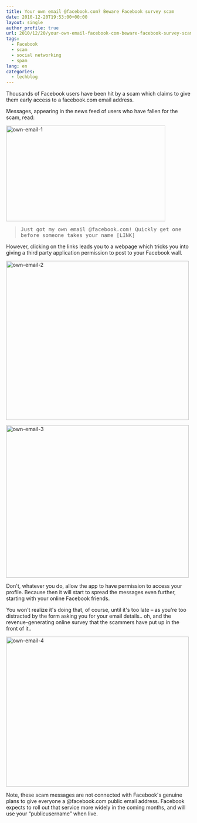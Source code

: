 ```yaml
---
title: Your own email @facebook.com? Beware Facebook survey scam
date: 2010-12-20T19:53:00+00:00
layout: single
author_profile: true
url: 2010/12/20/your-own-email-facebook-com-beware-facebook-survey-scam/
tags:
  - Facebook
  - scam
  - social networking
  - spam
lang: en
categories: 
  - techblog
---
```

Thousands of Facebook users have been hit by a scam which claims to give them early access to a facebook.com email address.

Messages, appearing in the news feed of users who have fallen for the scam, read:

[<img title="own-email-1" border="0" alt="own-email-1" src="http://lh3.ggpht.com/_vaUVXcmC3OI/TQ-tCeVi2AI/AAAAAAAADhE/BwWaNmbFLxE/own-email-1_thumb%5B2%5D.jpg?imgmax=800" width="434" height="261" />](http://lh6.ggpht.com/_vaUVXcmC3OI/TQ-tAYj1JbI/AAAAAAAADhA/3LmbwoVHpRA/s1600-h/own-email-1%5B4%5D.jpg)

> <tt>Just got my own email @facebook.com! Quickly get one before someone takes your name [LINK]</tt>

However, clicking on the links leads you to a webpage which tricks you into giving a third party application permission to post to your Facebook wall.

[<img title="own-email-2" border="0" alt="own-email-2" src="http://lh3.ggpht.com/_vaUVXcmC3OI/TQ-tHMZHx0I/AAAAAAAADhM/MvYle0fxrJc/own-email-2_thumb%5B2%5D.jpg?imgmax=800" width="498" height="434" />](http://lh6.ggpht.com/_vaUVXcmC3OI/TQ-tE6mHoxI/AAAAAAAADhI/PApLlgqgQEI/s1600-h/own-email-2%5B4%5D.jpg)

[<img title="own-email-3" border="0" alt="own-email-3" src="http://lh3.ggpht.com/_vaUVXcmC3OI/TQ-tLo5hQQI/AAAAAAAADhU/1Ni2aTB_0KA/own-email-3_thumb%5B2%5D.jpg?imgmax=800" width="498" height="416" />](http://lh5.ggpht.com/_vaUVXcmC3OI/TQ-tJa3k9aI/AAAAAAAADhQ/c8STaR3_LWk/s1600-h/own-email-3%5B4%5D.jpg)

Don't, whatever you do, allow the app to have permission to access your profile. Because then it will start to spread the messages even further, starting with your online Facebook friends.

You won't realize it's doing that, of course, until it's too late – as you're too distracted by the form asking you for your email details.. oh, and the revenue-generating online survey that the scammers have put up in the front of it..

[<img title="own-email-4" border="0" alt="own-email-4" src="http://lh5.ggpht.com/_vaUVXcmC3OI/TQ-tQL2h3KI/AAAAAAAADhc/WqQc9v0dLXY/own-email-4_thumb%5B2%5D.jpg?imgmax=800" width="498" height="409" />](http://lh4.ggpht.com/_vaUVXcmC3OI/TQ-tNjNe3wI/AAAAAAAADhY/xSmCzNEtqRE/s1600-h/own-email-4%5B4%5D.jpg)

Note, these scam messages are not connected with Facebook's genuine plans to give everyone a @facebook.com public email address. Facebook expects to roll out that service more widely in the coming months, and will use your “publicusername” when live.